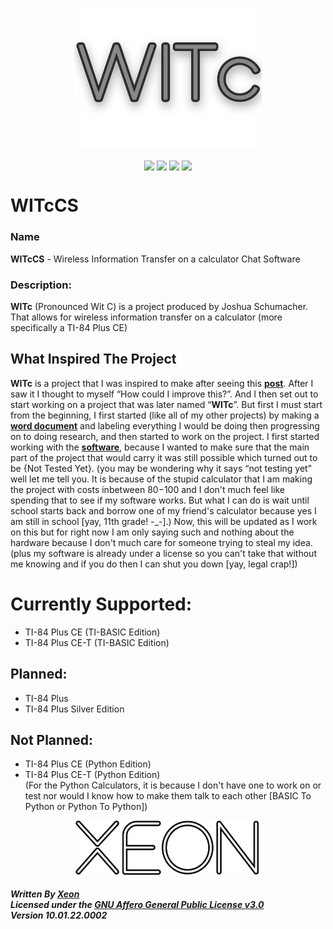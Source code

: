 <p align="center" href="https://github.com/JSSchumacher/WITcCS">
  <img width="300" src="https://raw.githubusercontent.com/JSSchumacher/WITcCS/4c845eff75134ed2ec233be8b51cc66eb454f821/Photos/WITc%20Logo/WITc%20Logo%20A4%20Trans%20A2.png" />
</p>

<p align="center">
  <img align="center" src="https://img.shields.io/github/package-json/v/JSSchumacher/WITcCS?label=version">
  <img align="center" src="https://img.shields.io/endpoint?url=https%3A%2F%2Fraw.githubusercontent.com%2FJSSchumacher%2FWITcCS%2Fmain%2Fbadgepackage.json">
  <img align="center" src="https://img.shields.io/github/issues/JSSchumacher/WITcCS">
  <img align="center" src="https://img.shields.io/github/stars/JSSchumacher/WITcCS">
</p>

# WITcCS
### Name
**WITcCS** - Wireless Information Transfer on a calculator Chat Software

### Description:
**WITc** (Pronounced Wit C) is a project produced by Joshua Schumacher. That allows for wireless information transfer on a calculator (more specifically a TI-84 Plus CE)

## What Inspired The Project
**WITc** is a project that I was inspired to make after seeing this **[post](https://hackaday.com/2014/04/27/send-wireless-txt-between-two-ti-calculators/)**. After I saw it I thought to myself “How could I improve this?”. And I then set out to start working on a project that was later named “**WITc**”. But first I must start from the beginning, I first started (like all of my other projects) by making a **[word document](https://docs.google.com/document/d/1AWiZhMXZsK3D3-d6IyBq7924qI4JlDx5Ulawh1ugFTg/edit?usp=sharing)** and labeling everything I would be doing then progressing on to doing research, and then started to work on the project. I first started working with the **[software](https://github.com/JSSchumacher/WITcCS)**, because I wanted to make sure that the main part of the project that would carry it was still possible which turned out to be {Not Tested Yet}. (you may be wondering why it says “not testing yet” well let me tell you. It is because of the stupid calculator that I am making the project with costs inbetween $80-$100 and I don't much feel like spending that to see if my software works. But what I can do is wait until school starts back and borrow one of my friend's calculator because yes I am still in school [yay, 11th grade! -_-].) Now, this will be updated as I work on this but for right now I am only saying such and nothing about the hardware because I don't much care for someone trying to steal my idea. (plus my software is already under a license so you can't take that without me knowing and if you do then I can shut you down [yay, legal crap!])


# Currently Supported:
- TI-84 Plus CE (TI-BASIC Edition)
- TI-84 Plus CE-T (TI-BASIC Edition)

## Planned:
- TI-84 Plus
- TI-84 Plus Silver Edition

## Not Planned:
- TI-84 Plus CE (Python Edition)
- TI-84 Plus CE-T (Python Edition) <br>
(For the Python Calculators, it is because I don't have one to work on or test nor would I know how to make them talk to each other [BASIC To Python or Python To Python])

<p align="center" href="https:/https://github.com/JSSchumacher"> 
  <img width="300" src="https://raw.githubusercontent.com/JSSchumacher/JSS-Embeds/main/Images/Xeon/Transparent/Word/XEON%20Outline.png" />
</p>

##### Written By [Xeon](https://github.com/JSSchumacher) <br> Licensed under the [GNU Affero General Public License v3.0](https://github.com/JSSchumacher/XJSS-DFiles/blob/main/LICENSE) <br> Version 10.01.22.0002